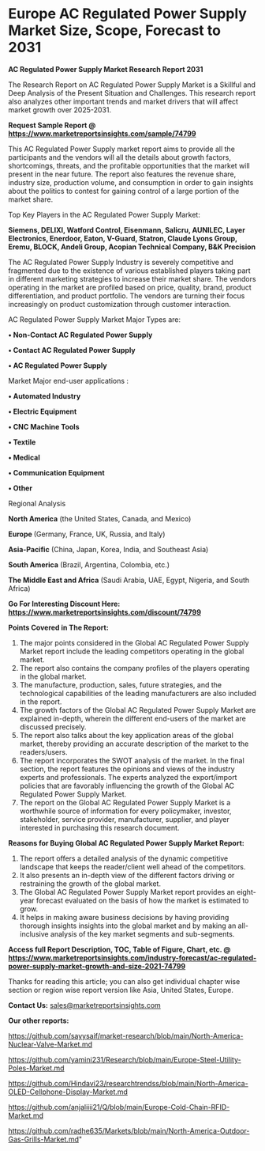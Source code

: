  # Europe AC Regulated Power Supply Market Size, Scope, Forecast to 2031

<strong>AC Regulated Power Supply Market Research Report 2031</strong>

The Research Report on AC Regulated Power Supply Market is a Skillful and Deep Analysis of the Present Situation and Challenges. This research report also analyzes other important trends and market drivers that will affect market growth over 2025-2031.

<strong>Request Sample Report @ <a href=https://www.marketreportsinsights.com/sample/74799>https://www.marketreportsinsights.com/sample/74799</a></strong>

This AC Regulated Power Supply market report aims to provide all the participants and the vendors will all the details about growth factors, shortcomings, threats, and the profitable opportunities that the market will present in the near future. The report also features the revenue share, industry size, production volume, and consumption in order to gain insights about the politics to contest for gaining control of a large portion of the market share.

Top Key Players in the AC Regulated Power Supply Market:

<strong>Siemens, DELIXI, Watford Control, Eisenmann, Salicru, AUNILEC, Layer Electronics, Enerdoor, Eaton, V-Guard, Statron, Claude Lyons Group, Eremu, BLOCK, Andeli Group, Acopian Technical Company, B&K Precision</strong>

The AC Regulated Power Supply Industry is severely competitive and fragmented due to the existence of various established players taking part in different marketing strategies to increase their market share. The vendors operating in the market are profiled based on price, quality, brand, product differentiation, and product portfolio. The vendors are turning their focus increasingly on product customization through customer interaction.

AC Regulated Power Supply Market Major Types are:

<strong>• Non-Contact AC Regulated Power Supply

• Contact AC Regulated Power Supply

• AC Regulated Power Supply</strong>

Market Major end-user applications :

<strong>• Automated Industry

• Electric Equipment

• CNC Machine Tools

• Textile

• Medical

• Communication Equipment

• Other</strong>

Regional Analysis

</u><strong><b>North America</b></strong> (the United States, Canada, and Mexico)

<strong><b>Europe </b></strong>(Germany, France, UK, Russia, and Italy)

<strong><b>Asia-Pacific</b></strong> (China, Japan, Korea, India, and Southeast Asia)

<strong><b>South America</b></strong> (Brazil, Argentina, Colombia, etc.)

<strong><b>The Middle East and Africa</b></strong> (Saudi Arabia, UAE, Egypt, Nigeria, and South Africa)

<strong>Go For Interesting Discount Here: <a href=https://www.marketreportsinsights.com/discount/74799>https://www.marketreportsinsights.com/discount/74799</a></strong>

<strong>Points Covered in The Report:</strong>
<ol>
  <li>The major points considered in the Global AC Regulated Power Supply Market report include the leading competitors operating in the global market.</li>
  <li>The report also contains the company profiles of the players operating in the global market.</li>
  <li>The manufacture, production, sales, future strategies, and the technological capabilities of the leading manufacturers are also included in the report.</li>
  <li>The growth factors of the Global AC Regulated Power Supply Market are explained in-depth, wherein the different end-users of the market are discussed precisely.</li>
  <li>The report also talks about the key application areas of the global market, thereby providing an accurate description of the market to the readers/users.</li>
  <li>The report incorporates the SWOT analysis of the market. In the final section, the report features the opinions and views of the industry experts and professionals. The experts analyzed the export/import policies that are favorably influencing the growth of the Global AC Regulated Power Supply Market.</li>
  <li>The report on the Global AC Regulated Power Supply Market is a worthwhile source of information for every policymaker, investor, stakeholder, service provider, manufacturer, supplier, and player interested in purchasing this research document.</li>
</ol>
<strong>Reasons for Buying Global AC Regulated Power Supply Market Report:</strong>

<ol>
  <li>The report offers a detailed analysis of the dynamic competitive landscape that keeps the reader/client well ahead of the competitors.</li>
  <li>It also presents an in-depth view of the different factors driving or restraining the growth of the global market.</li>
  <li>The Global AC Regulated Power Supply Market report provides an eight-year forecast evaluated on the basis of how the market is estimated to grow.</li>
  <li>It helps in making aware business decisions by having providing thorough insights insights into the global market and by making an all-inclusive analysis of the key market segments and sub-segments.</li>
</ol>
<strong>Access full Report Description, TOC, Table of Figure, Chart, etc. @ <a href=https://www.marketreportsinsights.com/industry-forecast/ac-regulated-power-supply-market-growth-and-size-2021-74799>https://www.marketreportsinsights.com/industry-forecast/ac-regulated-power-supply-market-growth-and-size-2021-74799</a></strong>


Thanks for reading this article; you can also get individual chapter wise section or region wise report version like Asia, United States, Europe.

<strong>Contact Us:</strong>
sales@marketreportsinsights.com

<strong>Our other reports:</strong>

<a href=https://github.com/sayysaif/market-research/blob/main/North-America-Nuclear-Valve-Market.md>https://github.com/sayysaif/market-research/blob/main/North-America-Nuclear-Valve-Market.md</a>

<a href=https://github.com/yamini231/Research/blob/main/Europe-Steel-Utility-Poles-Market.md>https://github.com/yamini231/Research/blob/main/Europe-Steel-Utility-Poles-Market.md</a>

<a href=https://github.com/Hindavi23/researchtrendss/blob/main/North-America-OLED-Cellphone-Display-Market.md>https://github.com/Hindavi23/researchtrendss/blob/main/North-America-OLED-Cellphone-Display-Market.md</a>

<a href=https://github.com/anjaliiii21/Q/blob/main/Europe-Cold-Chain-RFID-Market.md>https://github.com/anjaliiii21/Q/blob/main/Europe-Cold-Chain-RFID-Market.md</a>

<a href=https://github.com/radhe635/Markets/blob/main/North-America-Outdoor-Gas-Grills-Market.md>https://github.com/radhe635/Markets/blob/main/North-America-Outdoor-Gas-Grills-Market.md</a>"
